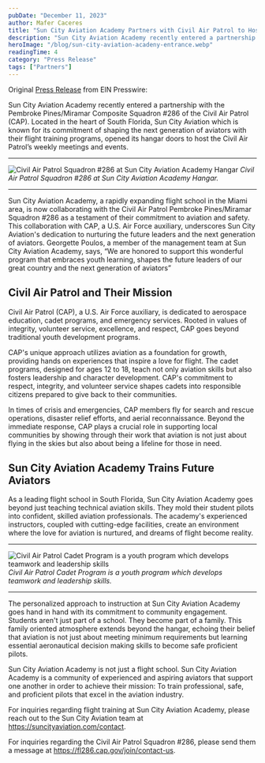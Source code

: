 ```yaml
---
pubDate: "December 11, 2023"
author: Mafer Caceres
title: "Sun City Aviation Academy Partners with Civil Air Patrol to Host Their Weekly Meetings and Events"
description: "Sun City Aviation Academy recently entered a partnership with the Pembroke Pines/Miramar Composite Squadron #286 of the Civil Air Patrol (CAP). Located in the heart of South Florida, Sun City Aviation which is known for its commitment of shaping the next generation of aviators with their flight training programs, opened its hangar doors to host the Civil Air Patrol’s weekly meetings and events."
heroImage: "/blog/sun-city-aviation-acadeny-entrance.webp"
readingTime: 4
category: "Press Release"
tags: ["Partners"]
---
```


Original [Press Release](https://www.wpgxfox28.com/story/49985164/sun-city-aviation-academy-partners-with-civil-air-patrol-to-host-weekly-meetings-and-events) from EIN Presswire:

Sun City Aviation Academy recently entered a partnership with the Pembroke Pines/Miramar Composite Squadron #286 of the Civil Air Patrol (CAP). Located in the heart of South Florida, Sun City Aviation which is known for its commitment of shaping the next generation of aviators with their flight training programs, opened its hangar doors to host the Civil Air Patrol’s weekly meetings and events.

---

![Civil Air Patrol Squadron #286 at Sun City Aviation Academy Hangar](/blog/IMG_0459.jpg)
_Civil Air Patrol Squadron #286 at Sun City Aviation Academy Hangar._

---

Sun City Aviation Academy, a rapidly expanding flight school in the Miami area, is now collaborating with the Civil Air Patrol Pembroke Pines/Miramar Squadron #286 as a testament of their commitment to aviation and safety. This collaboration with CAP, a U.S. Air Force auxiliary, underscores Sun City Aviation's dedication to nurturing the future leaders and the next generation of aviators. Georgette Poulos, a member of the management team at Sun City Aviation Academy, says, “We are honored to support this wonderful program that embraces youth learning, shapes the future leaders of our great country and the next generation of aviators”

## Civil Air Patrol and Their Mission

Civil Air Patrol (CAP), a U.S. Air Force auxiliary, is dedicated to aerospace education, cadet programs, and emergency services. Rooted in values of integrity, volunteer service, excellence, and respect, CAP goes beyond traditional youth development programs.

CAP's unique approach utilizes aviation as a foundation for growth, providing hands on experiences that inspire a love for flight. The cadet programs, designed for ages 12 to 18, teach not only aviation skills but also fosters leadership and character development. CAP's commitment to respect, integrity, and volunteer service shapes cadets into responsible citizens prepared to give back to their communities.

In times of crisis and emergencies, CAP members fly for search and rescue operations, disaster relief efforts, and aerial reconnaissance. Beyond the immediate response, CAP plays a crucial role in supporting local communities by showing through their work that aviation is not just about flying in the skies but also about being a lifeline for those in need.

## Sun City Aviation Academy Trains Future Aviators

As a leading flight school in South Florida, Sun City Aviation Academy goes beyond just teaching technical aviation skills. They mold their student pilots into confident, skilled aviation professionals. The academy's experienced instructors, coupled with cutting-edge facilities, create an environment where the love for aviation is nurtured, and dreams of flight become reality.

---

![Civil Air Patrol Cadet Program is a youth program which develops teamwork and leadership skills](/blog/IMG_0460.jpg)
_Civil Air Patrol Cadet Program is a youth program which develops teamwork and leadership skills._

---

The personalized approach to instruction at Sun City Aviation Academy goes hand in hand with its commitment to community engagement. Students aren't just part of a school. They become part of a family. This family oriented atmosphere extends beyond the hangar, echoing their belief that aviation is not just about meeting minimum requirements but learning essential aeronautical decision making skills to become safe proficient pilots.

Sun City Aviation Academy is not just a flight school. Sun City Aviation Academy is a community of experienced and aspiring aviators that support one another in order to achieve their mission: To train professional, safe, and proficient pilots that excel in the aviation industry.

For inquiries regarding flight training at Sun City Aviation Academy, please reach out to the Sun City Aviation team at <https://suncityaviation.com/contact>.

For inquiries regarding the Civil Air Patrol Squadron #286, please send them a message at <https://fl286.cap.gov/join/contact-us>.
